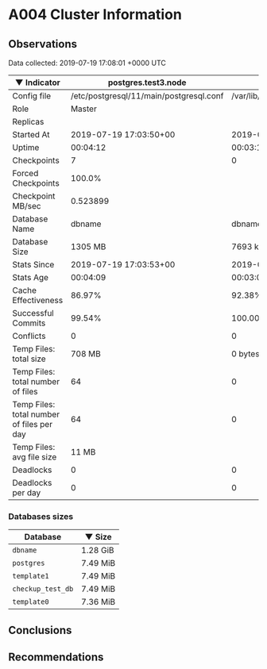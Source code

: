 # A004 Cluster Information #

## Observations ##
Data collected: 2019-07-19 17:08:01 +0000 UTC  

|&#9660;&nbsp;Indicator | postgres.test3.node | postgres.test1.node | postgres.test2.node |
|--------|-------|-------- |-------- |
|Config file |/etc/postgresql/11/main/postgresql.conf|/var/lib/postgresql/11/data1/postgresql.conf|/var/lib/postgresql/11/data2/postgresql.conf|
|Role |Master|<no value>|<no value>|
|Replicas ||<no value>|<no value>|
|Started At |2019-07-19&nbsp;17:03:50+00|2019-07-19 17:03:58+00|2019-07-19 17:04:03+00|
|Uptime |00:04:12|00:03:16|00:03:31|
|Checkpoints |7|0|0|
|Forced Checkpoints |100.0%|<no value>|<no value>|
|Checkpoint MB/sec |0.523899|<no value>|<no value>|
|Database Name |dbname|dbname|dbname|
|Database Size |1305&nbsp;MB|7693 kB|7693 kB|
|Stats Since |2019-07-19&nbsp;17:03:53+00|2019-07-19 17:04:09+00|2019-07-19 17:04:09+00|
|Stats Age |00:04:09|00:03:04|00:03:24|
|Cache Effectiveness |86.97%|92.38%|92.38%|
|Successful Commits |99.54%|100.00%|100.00%|
|Conflicts |0|0|0|
|Temp Files: total size |708&nbsp;MB|0 bytes|0 bytes|
|Temp Files: total number of files |64|0|0|
|Temp Files: total number of files per day |64|0|0|
|Temp Files: avg file size |11&nbsp;MB|<no value>|<no value>|
|Deadlocks |0|0|0|
|Deadlocks per day |0|0|0|


### Databases sizes ###

| Database | &#9660;&nbsp;Size |
|----------|--------|
| `dbname` | 1.28&nbsp;GiB |
| `postgres` | 7.49&nbsp;MiB |
| `template1` | 7.49&nbsp;MiB |
| `checkup_test_db` | 7.49&nbsp;MiB |
| `template0` | 7.36&nbsp;MiB |


## Conclusions ##


## Recommendations ##

